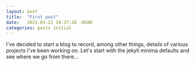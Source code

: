 ```yaml
---
layout: post
title:  "First post"
date:   2021-03-22 19:37:28 -0500
categories: posts initial
---
```

I've decided to start a blog to record, among other things, details of various projects I've been working on.  Let's start with the jekyll minima defaults and see where we go from there... 
